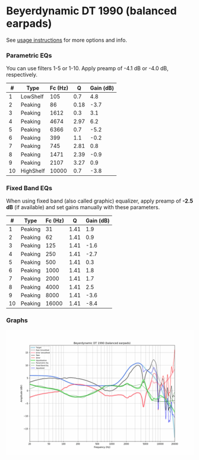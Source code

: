 # Beyerdynamic DT 1990 (balanced earpads)
See [usage instructions](https://github.com/jaakkopasanen/AutoEq#usage) for more options and info.

### Parametric EQs
You can use filters 1-5 or 1-10. Apply preamp of -4.1 dB or -4.0 dB, respectively.

|   # | Type      |   Fc (Hz) |    Q |   Gain (dB) |
|-----|-----------|-----------|------|-------------|
|   1 | LowShelf  |       105 | 0.7  |         4.8 |
|   2 | Peaking   |        86 | 0.18 |        -3.7 |
|   3 | Peaking   |      1612 | 0.3  |         3.1 |
|   4 | Peaking   |      4674 | 2.97 |         6.2 |
|   5 | Peaking   |      6366 | 0.7  |        -5.2 |
|   6 | Peaking   |       399 | 1.1  |        -0.2 |
|   7 | Peaking   |       745 | 2.81 |         0.8 |
|   8 | Peaking   |      1471 | 2.39 |        -0.9 |
|   9 | Peaking   |      2107 | 3.27 |         0.9 |
|  10 | HighShelf |     10000 | 0.7  |        -3.8 |

### Fixed Band EQs
When using fixed band (also called graphic) equalizer, apply preamp of **-2.5 dB** (if available) and set gains manually with these parameters.

|   # | Type    |   Fc (Hz) |    Q |   Gain (dB) |
|-----|---------|-----------|------|-------------|
|   1 | Peaking |        31 | 1.41 |         1.9 |
|   2 | Peaking |        62 | 1.41 |         0.9 |
|   3 | Peaking |       125 | 1.41 |        -1.6 |
|   4 | Peaking |       250 | 1.41 |        -2.7 |
|   5 | Peaking |       500 | 1.41 |         0.3 |
|   6 | Peaking |      1000 | 1.41 |         1.8 |
|   7 | Peaking |      2000 | 1.41 |         1.7 |
|   8 | Peaking |      4000 | 1.41 |         2.5 |
|   9 | Peaking |      8000 | 1.41 |        -3.6 |
|  10 | Peaking |     16000 | 1.41 |        -8.4 |

### Graphs
![](./Beyerdynamic%20DT%201990%20(balanced%20earpads).png)
